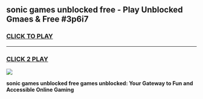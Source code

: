 
## sonic games unblocked free - Play Unblocked Gmaes & Free #3p6i7
<h3>
<a href="https://news.freeplayer.one?title=sonic_games_unblocked_free&ref=03M">CLICK TO PLAY</a></h3>
<hr>

<h3>
<a href="https://news.freeplayer.one?title=sonic_games_unblocked_free&ref=03M">CLICK 2 PLAY</a>
  
</h3>

<a href="https://news.freeplayer.one?title=sonic_games_unblocked_free&ref=03M"><img src="https://clearcache.store/games.png"></a>


**sonic games unblocked free games unblocked: Your Gateway to Fun and Accessible Online Gaming**

